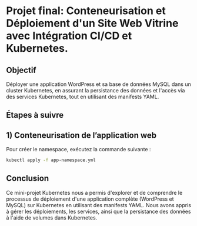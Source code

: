 # Projet final: Conteneurisation et Déploiement d'un Site Web Vitrine avec Intégration CI/CD et Kubernetes.


## Objectif

Déployer une application WordPress et sa base de données MySQL dans un cluster Kubernetes, en assurant la persistance des données et l'accès via des services Kubernetes, tout en utilisant des manifests YAML.

## Étapes à suivre 

## **1) Conteneurisation de l’application web**



Pour créer le namespace, exécutez la commande suivante :
```bash
kubectl apply -f app-namespace.yml
```

## Conclusion 

Ce mini-projet Kubernetes nous a permis d'explorer et de comprendre le processus de déploiement d'une application complète (WordPress et MySQL) sur Kubernetes en utilisant des manifests YAML. Nous avons appris à gérer les déploiements, les services, ainsi que la persistance des données à l'aide de volumes dans Kubernetes.